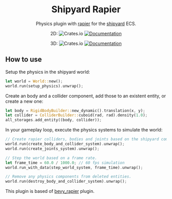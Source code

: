 <div align="center">

# Shipyard Rapier

Physics plugin with [rapier](https://github.com/dimforge/rapier) for the [shipyard](https://github.com/leudz/shipyard) ECS.

2D:  ![Crates.io](https://img.shields.io/crates/v/shipyard_rapier2d)
[![Documentation](https://docs.rs/shipyard_rapier2d/badge.svg)](https://docs.rs/shipyard_rapier2d)

3D:  ![Crates.io](https://img.shields.io/crates/v/shipyard_rapier3d)
[![Documentation](https://docs.rs/shipyard_rapier3d/badge.svg)](https://docs.rs/shipyard_rapier3d)

</div>

## How to use

Setup the physics in the shipyard world:
```rust
let world = World::new();
world.run(setup_physics).unwrap();
```

Create an body and a collider component, add those to an existent entity, or create a new one:
```rust
let body = RigidBodyBuilder::new_dynamic().translation(x, y);
let collider = ColliderBuilder::cuboid(rad, rad).density(1.0);
all_storages.add_entity((body, collider));
```

In your gameplay loop, execute the physics systems to simulate the world:
```rust
// Create rapier colliders, bodies and joints based on the shipyard components.
world.run(create_body_and_collider_system).unwrap();
world.run(create_joints_system).unwrap();

// Step the world based on a frame rate.
let frame_time = 60.0 / 1000.0; // 60 fps simulation
world.run_with_data(step_world_system, frame_time).unwrap();

// Remove any physics components from deleted entities.
world.run(destroy_body_and_collider_system).unwrap();
```

This plugin is based of [bevy_rapier](https://github.com/dimforge/bevy_rapier/) plugin.
